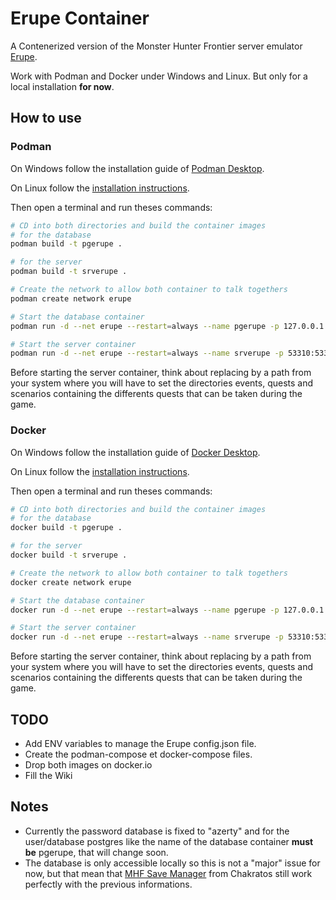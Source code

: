 # Erupe Container

A Contenerized version of the Monster Hunter Frontier server emulator [Erupe](https://github.com/ZeruLight/Erupe).

Work with Podman and Docker under Windows and Linux. But only for a local installation **for now**.

## How to use

### Podman

On Windows follow the installation guide of [Podman Desktop](https://podman-desktop.io/).

On Linux follow the [installation instructions](https://podman.io/getting-started/installation.html).

Then open a terminal and run theses commands:
```bash
# CD into both directories and build the container images
# for the database
podman build -t pgerupe .

# for the server
podman build -t srverupe .

# Create the network to allow both container to talk togethers
podman create network erupe

# Start the database container
podman run -d --net erupe --restart=always --name pgerupe -p 127.0.0.1:5432:5432 localhost/pgerupe

# Start the server container
podman run -d --net erupe --restart=always --name srverupe -p 53310:53310 -p 53312:53312 -p 54001:54001 -p 54002:54002 -p 54003:54003 -p 54004:54004 -p 54005:54005 -p 54006:54006 -p 54007:54007 -p 54008:54008 -v <system path>:/app/bin localhost/srverupe
```

Before starting the server container, think about replacing **<system path>** by a path from your system where you will have to set the directories events, quests and scenarios containing the differents quests that can be taken during the game.

### Docker

On Windows follow the installation guide of [Docker Desktop](https://www.docker.com/products/docker-desktop/).

On Linux follow the [installation instructions](https://docs.docker.com/engine/install/).

Then open a terminal and run theses commands:
```bash
# CD into both directories and build the container images
# for the database
docker build -t pgerupe .

# for the server
docker build -t srverupe .

# Create the network to allow both container to talk togethers
docker create network erupe

# Start the database container
docker run -d --net erupe --restart=always --name pgerupe -p 127.0.0.1:5432:5432 localhost/pgerupe

# Start the server container
docker run -d --net erupe --restart=always --name srverupe -p 53310:53310 -p 53312:53312 -p 54001:54001 -p 54002:54002 -p 54003:54003 -p 54004:54004 -p 54005:54005 -p 54006:54006 -p 54007:54007 -p 54008:54008 -v <system path>:/app/bin localhost/srverupe
```

Before starting the server container, think about replacing **<system path>** by a path from your system where you will have to set the directories events, quests and scenarios containing the differents quests that can be taken during the game.


## TODO
  * Add ENV variables to manage the Erupe config.json file.
  * Create the podman-compose et docker-compose files.
  * Drop both images on docker.io
  * Fill the Wiki

## Notes

  * Currently the password database is fixed to "azerty" and for the user/database postgres like the name of the database container **must be** pgerupe, that will change soon. 
  * The database is only accessible locally so this is not a "major" issue for now, but that mean that [MHF Save Manager](https://github.com/Chakratos/mhf-save-manager) from Chakratos still work perfectly with the previous informations.